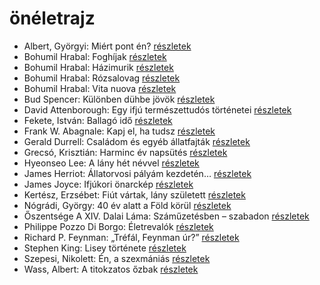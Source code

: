 # önéletrajz

- Albert, Györgyi: Miért pont én? [részletek](_details/Albert%2C%20Gy%C3%B6rgyi.md#id_530)
- Bohumil Hrabal: Foghíjak [részletek](_details/Bohumil%20Hrabal.md#id_442)
- Bohumil Hrabal: Házimurik [részletek](_details/Bohumil%20Hrabal.md#id_445)
- Bohumil Hrabal: Rózsalovag [részletek](_details/Bohumil%20Hrabal.md#id_447)
- Bohumil Hrabal: Vita nuova [részletek](_details/Bohumil%20Hrabal.md#id_453)
- Bud Spencer: Különben dühbe jövök [részletek](_details/Bud%20Spencer.md#id_1212)
- David Attenborough: Egy ifjú természettudós történetei [részletek](_details/David%20Attenborough.md#id_1449)
- Fekete, István: Ballagó idő [részletek](_details/Fekete%2C%20Istv%C3%A1n.md#id_724)
- Frank W. Abagnale: Kapj el, ha tudsz [részletek](_details/Frank%20W.%20Abagnale.md#id_669)
- Gerald Durrell: Családom és egyéb állatfajták [részletek](_details/Gerald%20Durrell.md#id_50)
- Grecsó, Krisztián: Harminc év napsütés [részletek](_details/Grecs%C3%B3%2C%20Kriszti%C3%A1n.md#id_1227)
- Hyeonseo Lee: A lány hét névvel [részletek](_details/Hyeonseo%20Lee.md#id_988)
- James Herriot: Állatorvosi pályám kezdetén… [részletek](_details/James%20Herriot.md#id_927)
- James Joyce: Ifjúkori önarckép [részletek](_details/James%20Joyce.md#id_456)
- Kertész, Erzsébet: Fiút vártak, lány született [részletek](_details/Kert%C3%A9sz%2C%20Erzs%C3%A9bet.md#id_1418)
- Nógrádi, György: 40 év alatt a Föld körül [részletek](_details/N%C3%B3gr%C3%A1di%2C%20Gy%C3%B6rgy.md#id_991)
- Őszentsége A XIV. Dalai Láma: Száműzetésben – szabadon [részletek](_details/%C5%90szents%C3%A9ge%20A%20XIV.%20Dalai%20L%C3%A1ma.md#id_610)
- Philippe Pozzo Di Borgo: Életrevalók [részletek](_details/Philippe%20Pozzo%20Di%20Borgo.md#id_1267)
- Richard P. Feynman: „Tréfál, Feynman úr?” [részletek](_details/Richard%20P.%20Feynman.md#id_820)
- Stephen King: Lisey története [részletek](_details/Stephen%20King.md#id_546)
- Szepesi, Nikolett: Én, a szexmániás [részletek](_details/Szepesi%2C%20Nikolett.md#id_661)
- Wass, Albert: A titokzatos őzbak [részletek](_details/Wass%2C%20Albert.md#id_202)